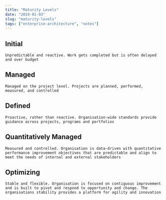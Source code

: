 ```yaml
---
title: "Maturity Levels"
date: "2019-01-03"
slug: "maturity-levels"
tags: ["enterprise-architecture", "notes"]
---
```


## Initial
    Unpredictable and reactive. Work gets completed but is often delayed and over budget

## Managed
    Managed on the project level. Projects are planned, performed, measured, and controlled

## Defined
    Proactive, rather than reactive. Organisation-wide standards provide guidance across projects, programs and portfolios

## Quantitatively Managed
    Measured and controlled. Organisation is data-driven with quantitative performance improvement objectives that are predictable and align to meet the needs of internal and external stakeholders

## Optimizing
    Stable and flexible. Organisation is focused on contiguous improvement and is built to pivot and respond to opportunity and change. The organisations stability provides a platform for agility and innovation